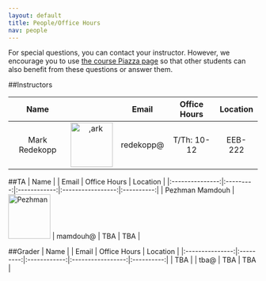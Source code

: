 ```yaml
---
layout: default
title: People/Office Hours
nav: people
---
```


For special questions, you can contact your instructor. However, we encourage you to use <a href="https://piazza.com/class/i9pwna063rh73z">the course Piazza page</a> so that other students can also benefit from these questions or answer them.

##Instructors

|  Name         |           | Email        | Office Hours      | Location   |
|:-------------:|:---------:|:------------:|:-----------------:|:----------:|
| Mark Redekopp | <img class="alignnone size-full wp-image-279" src="http://cs103.usc.edu/wordpress/wp-content/uploads/sites/13/2014/08/ark.jpg" alt=",ark" width="85" height="90" />   | redekopp@    | T/Th: 10-12       | EEB-222    |

##TA
|  Name           |           | Email        | Office Hours      | Location   |
|:---------------:|:---------:|:------------:|:-----------------:|:----------:|
| Pezhman Mamdouh | <img src="http://bits.usc.edu/ee109/wp-content/uploads/sites/13/2015/01/Pezhman-150x150.jpg" alt="Pezhman" width="85" height="90" class="alignnone size-thumbnail wp-image-1629" />                          | mamdouh@     | TBA               | TBA        |


##Grader
|  Name           |           | Email        | Office Hours      | Location   |
|:---------------:|:---------:|:------------:|:-----------------:|:----------:|
| TBA             |           | tba@         | TBA               | TBA        |

